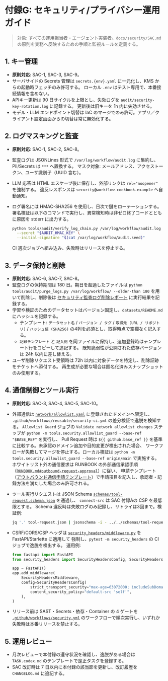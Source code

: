 # 付録G: セキュリティ/プライバシー運用ガイド

> 対象: すべての運用担当者・エージェント実装者。`docs/security/SAC.md` の原則を実務へ反映するための手順と監視ルールを定義する。

## 1. キー管理

- **原則対応**: SAC-1, SAC-3, SAC-9。
- サーバサイドの Secrets 管理は `secrets.{env}.yaml` に一元化し、KMS からの起動時フェッチのみ許可する。
  ローカル `.env` はテスト専用で、本番接続情報を含めない。
- APIキー更新は 90 日サイクルを上限とし、失効ログを `audit/security-key-rotation.log` に記録する。
  更新後は旧キーを 1h 内に失効させる。
- モデル・LLM エンドポイント切替は IaC のマージでのみ許可。アプリ／クライアント設定画面からの切替は常に無効化する。

## 2. ログマスキングと監査

- **原則対応**: SAC-1, SAC-2, SAC-8。
- 監査ログは JSONLines 形式で `/var/log/workflow/audit.log` に集約し、PII/Secrets は `***` へ置換する。
  マスク対象: メールアドレス、アクセストークン、ユーザ識別子（UUID 含む）。
- LLM 応答は HTML エスケープ後に保存し、外部リンクは `rel="noopener"` を強制する。
  違反レスポンスは `security@workflow-cookbook.example` へ自動通知。
- ログ署名には HMAC-SHA256 を使用し、日次で鍵をローテーションする。
  署名検証は以下のコマンドで実行し、異常検知時は非ゼロ終了コードとともに原因を stderr に出力する。

  ```bash
  python tools/audit/verify_log_chain.py /var/log/workflow/audit.log \
    --secret "$AUDIT_HMAC_KEY" \
    --initial-signature "$(cat /var/log/workflow/audit.seed)"
  ```

  CI 週次ジョブへ組み込み、失敗時はリリースを停止する。

## 3. データ保持と削除

- **原則対応**: SAC-6, SAC-7, SAC-8。
- 監査ログの保持期間は 180 日。期日を超過したファイルは
  `python tools/audit/purge_logs.py /var/log/workflow/ --older-than 180`
  を用いて削除し、削除後は
  [セキュリティ監査ログ削除レポート](../reports/security-retention.md)
  に実行結果を記録する。
- 学習や検証のためのデータセットはバージョン固定し、`datasets/README.md` にハッシュを記録する。
  - テンプレート: `データセット名` / `バージョン / タグ` /
    `取得元 (URL / リポジトリ)` / `ハッシュ値 (SHA256)` の4列を必須とし、取得時点で空欄なく記入する。
  - `記録テンプレート` と `記入例` を同ファイルに保持し、追加登録時はテンプレート行をコピーして追記する。
    既知脆弱性が公開された依存バージョンは 24h 以内に差し替える。
- ユーザ削除リクエスト受領時は 72h 以内に対象データを特定し、削除証跡をチケットへ添付する。
  再生成が必要な場合は匿名化済みスナップショットのみ使用する。

## 4. 通信制御とツール実行

- **原則対応**: SAC-3, SAC-4, SAC-5, SAC-10。
- 外部通信は [`network/allowlist.yaml`](../../network/allowlist.yaml) に登録されたドメインへ限定し、
  `.github/workflows/reusable/security-ci.yml` の差分検証で逸脱を検知する。
  `Allowlist Guard` ジョブの `Validate network allowlist changes` ステップが
  `python -m tools.security.allowlist_guard --base-ref "$BASE_REF"` を実行し、
  Pull Request 時は `${{ github.base_ref }}` を基準に比較する。未承認のドメイン追加や目的変更が検出された場合、
  ワークフローが失敗してマージを停止する。ローカル検証は `python -m tools.security.allowlist_guard --base-ref origin/main`
  で実施する。
  ホワイトリスト外の通信要求は RUNBOOK の外部通信承認手順（[`RUNBOOK.md#outbound-request-approval`](../../RUNBOOK.md#outbound-request-approval)）に従い、
  申請テンプレート（[アウトバウンド通信申請テンプレート](../../tickets/outbound-request.md#申請テンプレート)）で申請項目を記入し、承認者・記録方法を満たした場合のみ許可される。
- ツール実行リクエストは JSON Schema [`schemas/tool-request.schema.json`](../../schemas/tool-request.schema.json) を通過し、
  `connect-src` は SAC 付録Aの CSP を最低限とする。
  Schema 違反時は失敗ログのみ記録し、リトライは3回まで。検証例:

  ```bash
  jq '.' tool-request.json | jsonschema -i - ../../schemas/tool-request.schema.json
  ```

- CSRF/CORS/CSP ヘッダは [`security_headers/middleware.py`](../../security_headers/middleware.py) を FastAPI/Starlette に適用して
  強制し、`pytest -m security_headers` の CI ジョブで逸脱を検出する。
  運用例:

  ```python
  from fastapi import FastAPI
  from security_headers import SecurityHeadersConfig, SecurityHeadersMiddleware

  app = FastAPI()
  app.add_middleware(
      SecurityHeadersMiddleware,
      config=SecurityHeadersConfig(
          strict_transport_security="max-age=63072000; includeSubDomains",
          content_security_policy="default-src 'self'",
      ),
  )
  ```

- リリース前は SAST・Secrets・依存・Container の 4 ゲートを [`.github/workflows/security.yml`](../../.github/workflows/security.yml) のワークフローで順次実行し、いずれか失敗時は本番リリースを禁止する。

## 5. 運用レビュー

- 月次レビューで本付録の遵守状況を確認し、逸脱がある場合は `TASK.codex.md` のテンプレートで是正タスクを登録する。
- SAC 改訂時は 7 日以内に本付録の該当節を更新し、改訂履歴を `CHANGELOG.md` に追記する。
